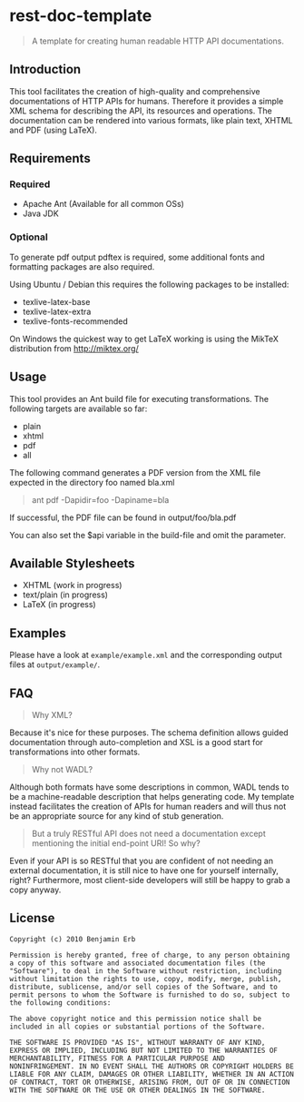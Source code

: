 rest-doc-template
=================

> A template for creating human readable HTTP API documentations.

Introduction
------------
This tool facilitates the creation of high-quality and comprehensive documentations of HTTP APIs for humans. Therefore it provides a simple XML schema for describing the API, its resources and operations. 
The documentation can be rendered into various formats, like plain text, XHTML and PDF (using LaTeX). 

Requirements
------------
### Required

- Apache Ant (Available for all common OSs)
- Java JDK 

### Optional
To generate pdf output pdftex is required, some additional fonts and formatting packages are also required.

Using Ubuntu / Debian this requires the following packages to be installed:

- texlive-latex-base
- texlive-latex-extra
- texlive-fonts-recommended

On Windows the quickest way to get LaTeX working is using the MikTeX distribution from http://miktex.org/

Usage
-----------
This tool provides an Ant build file for executing transformations. The following targets are available so far:

- plain
- xhtml
- pdf
- all

The following command generates a PDF version from the XML file expected in the directory foo named bla.xml

> ant pdf -Dapidir=foo -Dapiname=bla

If successful, the PDF file can be found in output/foo/bla.pdf

You can also set the $api variable in the build-file and omit the parameter.


Available Stylesheets
------------
- XHTML (work in progress)
- text/plain (in progress)
- LaTeX (in progress)


Examples
-----------
Please have a look at `example/example.xml` and the corresponding output files at `output/example/`. 

FAQ
---

> Why XML?

Because it's nice for these purposes. The schema definition allows guided documentation through auto-completion and XSL is a good start for transformations into other formats. 


> Why not WADL?

Although both formats have some descriptions in common, WADL tends to be a machine-readable description that helps generating code.
My template instead facilitates the creation of APIs for human readers and will thus not be an appropriate source for any kind of stub generation.


> But a truly RESTful API does not need a documentation except mentioning the initial end-point URI! So why?

Even if your API is so RESTful that you are confident of not needing an external documentation, it is still nice to have one for yourself internally, right?
Furthermore, most client-side developers will still be happy to grab a copy anyway.


License
-------

	Copyright (c) 2010 Benjamin Erb

	Permission is hereby granted, free of charge, to any person obtaining
	a copy of this software and associated documentation files (the
	"Software"), to deal in the Software without restriction, including
	without limitation the rights to use, copy, modify, merge, publish,
	distribute, sublicense, and/or sell copies of the Software, and to
	permit persons to whom the Software is furnished to do so, subject to
	the following conditions:

	The above copyright notice and this permission notice shall be
	included in all copies or substantial portions of the Software.

	THE SOFTWARE IS PROVIDED "AS IS", WITHOUT WARRANTY OF ANY KIND,
	EXPRESS OR IMPLIED, INCLUDING BUT NOT LIMITED TO THE WARRANTIES OF
	MERCHANTABILITY, FITNESS FOR A PARTICULAR PURPOSE AND
	NONINFRINGEMENT. IN NO EVENT SHALL THE AUTHORS OR COPYRIGHT HOLDERS BE
	LIABLE FOR ANY CLAIM, DAMAGES OR OTHER LIABILITY, WHETHER IN AN ACTION
	OF CONTRACT, TORT OR OTHERWISE, ARISING FROM, OUT OF OR IN CONNECTION
	WITH THE SOFTWARE OR THE USE OR OTHER DEALINGS IN THE SOFTWARE.
